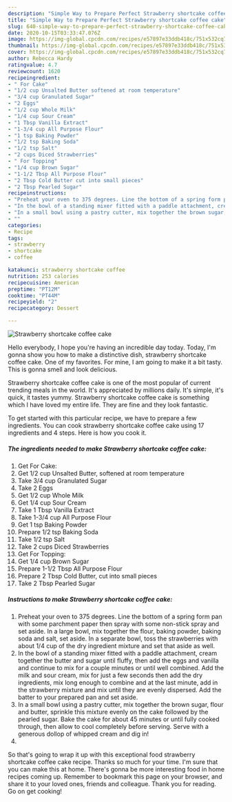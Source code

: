 ```yaml
---
description: "Simple Way to Prepare Perfect Strawberry shortcake coffee cake"
title: "Simple Way to Prepare Perfect Strawberry shortcake coffee cake"
slug: 640-simple-way-to-prepare-perfect-strawberry-shortcake-coffee-cake
date: 2020-10-15T03:33:47.076Z
image: https://img-global.cpcdn.com/recipes/e57897e33ddb418c/751x532cq70/strawberry-shortcake-coffee-cake-recipe-main-photo.jpg
thumbnail: https://img-global.cpcdn.com/recipes/e57897e33ddb418c/751x532cq70/strawberry-shortcake-coffee-cake-recipe-main-photo.jpg
cover: https://img-global.cpcdn.com/recipes/e57897e33ddb418c/751x532cq70/strawberry-shortcake-coffee-cake-recipe-main-photo.jpg
author: Rebecca Hardy
ratingvalue: 4.7
reviewcount: 1620
recipeingredient:
- " For Cake"
- "1/2 cup Unsalted Butter softened at room temperature"
- "3/4 cup Granulated Sugar"
- "2 Eggs"
- "1/2 cup Whole Milk"
- "1/4 cup Sour Cream"
- "1 Tbsp Vanilla Extract"
- "1-3/4 cup All Purpose Flour"
- "1 tsp Baking Powder"
- "1/2 tsp Baking Soda"
- "1/2 tsp Salt"
- "2 cups Diced Strawberries"
- " For Topping"
- "1/4 cup Brown Sugar"
- "1-1/2 Tbsp All Purpose Flour"
- "2 Tbsp Cold Butter cut into small pieces"
- "2 Tbsp Pearled Sugar"
recipeinstructions:
- "Preheat your oven to 375 degrees. Line the bottom of a spring form pan with some parchment paper then spray with some non-stick spray and set aside. In a large bowl, mix together the flour, baking powder, baking soda and salt, set aside. In a separate bowl, toss the strawberries with about 1/4 cup of the dry ingredient mixture and set that aside as well."
- "In the bowl of a standing mixer fitted with a paddle attachment, cream together the butter and sugar until fluffy, then add the eggs and vanilla and continue to mix for a couple minutes or until well combined. Add the milk and sour cream, mix for just a few seconds then add the dry ingredients, mix long enough to combine and at the last minute, add in the strawberry mixture and mix until they are evenly dispersed. Add the batter to your prepared pan and set aside."
- "In a small bowl using a pastry cutter, mix together the brown sugar, flour and butter, sprinkle this mixture evenly on the cake followed by the pearled sugar. Bake the cake for about 45 minutes or until fully cooked through, then allow to cool completely before serving. Serve with a generous dollop of whipped cream and dig in!"
- ""
categories:
- Recipe
tags:
- strawberry
- shortcake
- coffee

katakunci: strawberry shortcake coffee 
nutrition: 253 calories
recipecuisine: American
preptime: "PT12M"
cooktime: "PT44M"
recipeyield: "2"
recipecategory: Dessert

---
```



![Strawberry shortcake coffee cake](https://img-global.cpcdn.com/recipes/e57897e33ddb418c/751x532cq70/strawberry-shortcake-coffee-cake-recipe-main-photo.jpg)

Hello everybody, I hope you're having an incredible day today. Today, I'm gonna show you how to make a distinctive dish, strawberry shortcake coffee cake. One of my favorites. For mine, I am going to make it a bit tasty. This is gonna smell and look delicious.

Strawberry shortcake coffee cake is one of the most popular of current trending meals in the world. It's appreciated by millions daily. It's simple, it's quick, it tastes yummy. Strawberry shortcake coffee cake is something which I have loved my entire life. They are fine and they look fantastic.




To get started with this particular recipe, we have to prepare a few ingredients. You can cook strawberry shortcake coffee cake using 17 ingredients and 4 steps. Here is how you cook it.

<!--inarticleads1-->

##### The ingredients needed to make Strawberry shortcake coffee cake:

1. Get  For Cake:
1. Get 1/2 cup Unsalted Butter, softened at room temperature
1. Take 3/4 cup Granulated Sugar
1. Take 2 Eggs
1. Get 1/2 cup Whole Milk
1. Get 1/4 cup Sour Cream
1. Take 1 Tbsp Vanilla Extract
1. Take 1-3/4 cup All Purpose Flour
1. Get 1 tsp Baking Powder
1. Prepare 1/2 tsp Baking Soda
1. Take 1/2 tsp Salt
1. Take 2 cups Diced Strawberries
1. Get  For Topping:
1. Get 1/4 cup Brown Sugar
1. Prepare 1-1/2 Tbsp All Purpose Flour
1. Prepare 2 Tbsp Cold Butter, cut into small pieces
1. Take 2 Tbsp Pearled Sugar




<!--inarticleads2-->

##### Instructions to make Strawberry shortcake coffee cake:

1. Preheat your oven to 375 degrees. Line the bottom of a spring form pan with some parchment paper then spray with some non-stick spray and set aside. In a large bowl, mix together the flour, baking powder, baking soda and salt, set aside. In a separate bowl, toss the strawberries with about 1/4 cup of the dry ingredient mixture and set that aside as well.
1. In the bowl of a standing mixer fitted with a paddle attachment, cream together the butter and sugar until fluffy, then add the eggs and vanilla and continue to mix for a couple minutes or until well combined. Add the milk and sour cream, mix for just a few seconds then add the dry ingredients, mix long enough to combine and at the last minute, add in the strawberry mixture and mix until they are evenly dispersed. Add the batter to your prepared pan and set aside.
1. In a small bowl using a pastry cutter, mix together the brown sugar, flour and butter, sprinkle this mixture evenly on the cake followed by the pearled sugar. Bake the cake for about 45 minutes or until fully cooked through, then allow to cool completely before serving. Serve with a generous dollop of whipped cream and dig in!
1. 




So that's going to wrap it up with this exceptional food strawberry shortcake coffee cake recipe. Thanks so much for your time. I'm sure that you can make this at home. There's gonna be more interesting food in home recipes coming up. Remember to bookmark this page on your browser, and share it to your loved ones, friends and colleague. Thank you for reading. Go on get cooking!
